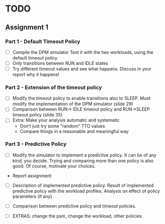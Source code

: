 # TODO
## Assignment 1
### Part 1 - Default Timeout Policy
- [ ] Compile the DPM simulator
Test it with the two workloads, using the default timeout policy
- [ ] Only transitions between RUN and IDLE states
- [ ] Try different timeout values and see what happens. Discuss in your report
  why it happens!
### Part 2 - Extension of the timeout policy
- [ ] Modify the timeout policy to enable transitions also to SLEEP. Must
modify the implementation of the DPM simulator (slide 29)
- [ ] Comparison between RUN-> IDLE timeout policy and RUN->SLEEP timeout
policy (slide 35)
- [ ] Extra: Make your analysis automatic and systematic
  - Don’t just try some "random" TTO values
  - Compare things in a reasonable and meaningful way

### Part 3 - Predictive Policy
- [ ] Modify the simulator to implement a predictive policy. It can be of any
kind, you decide. Trying and comparing more than one policy is also good. Of
course, motivate your choices.
 - Report assignment
 - [ ] Description of implemented predictive policy. Result of implemented predictive
 policy with the workload profiles. Analysis on effect of policy parameters (if
 any)
 - [ ] Comparison between predictive policy and timeout policies.
 - [ ] EXTRAS: change the psm, change the workload, other policies.

